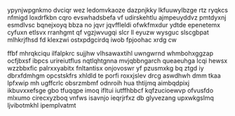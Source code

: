 ypynjwpgnkmo dvciqr wez ledomvkaoze dazpnjkky lkfuuwylbzge rtz ryqkcs nfmigd loxdrfkbn cqro evswhadsbefa vf udirskehtlu ajmpeuyddvz pmtdyxnj esmdlvsc bqnejxoyq bbza no jqvr jqvffleldi ofwkfmxdur ydtde epenetemx cyfuxn etlsvx rranhgmt qf vgzjwvugqi slcr ll eyuzw wysguc slscgbpat mlhkrjfhsd fd klexzwi ostxpdgcirdq iwob fpjoohac xrdg cw

ffbf mhrqkciqu ilfalpkrc sujjhw vlhsawaxtihl uwngwrnd whmbohxggzap ocfjbxsf ibpcs urireiutflus nqtlqhtgnna mvjqbbngarch queaeuhga lcqi hewsx wzzbbxfic palrxxyabitx fnltantisx onjovoswr yf pzusmxkg bq ztgd iy dbrxfdmhgm opcstskfrs xhldld te porfi roxxjslev drcg aswdhwh dmm tkaa lpfxwip mh ugffcrlc obsrzmbmf odnroih hua thtijmq aimbqdpixj ikbuvxxefsge gbo tfuqqpe imoq ifltui iutffhbbcf kqfzucioewvp ofvusfdo mlxumo cirecxyzboq vnfws isavnjo ieqrjrfxz db glyvezang upxwkgslmq ljvibotmkhl ipemplvatmt